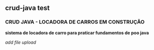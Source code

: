 ## crud-java test

### CRUD JAVA - LOCADORA DE CARROS EM CONSTRUÇÃO
**sistema de locadora de carro para praticar fundamentos de poo java**

_add file upload_



